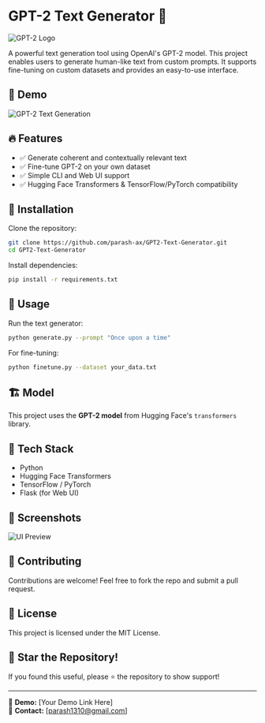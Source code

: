 # GPT-2 Text Generator 🚀

![GPT-2 Logo](https://your-image-link-here.com/logo.png)

A powerful text generation tool using OpenAI's GPT-2 model. This project enables users to generate human-like text from custom prompts. It supports fine-tuning on custom datasets and provides an easy-to-use interface.

## 🎥 Demo
![GPT-2 Text Generation](https://your-gif-link-here.com/demo.gif)

## 🔥 Features
- ✅ Generate coherent and contextually relevant text
- ✅ Fine-tune GPT-2 on your own dataset
- ✅ Simple CLI and Web UI support
- ✅ Hugging Face Transformers & TensorFlow/PyTorch compatibility

## 🚀 Installation

Clone the repository:
```bash
git clone https://github.com/parash-ax/GPT2-Text-Generator.git
cd GPT2-Text-Generator
```

Install dependencies:
```bash
pip install -r requirements.txt
```

## 🎯 Usage

Run the text generator:
```bash
python generate.py --prompt "Once upon a time"
```

For fine-tuning:
```bash
python finetune.py --dataset your_data.txt
```

## 🏗️ Model
This project uses the **GPT-2 model** from Hugging Face's `transformers` library.

## 📌 Tech Stack
- Python
- Hugging Face Transformers
- TensorFlow / PyTorch
- Flask (for Web UI)

## 📸 Screenshots
![UI Preview](https://your-image-link-here.com/ui-preview.png)

## 🤝 Contributing
Contributions are welcome! Feel free to fork the repo and submit a pull request.

## 📜 License
This project is licensed under the MIT License.

## 🌟 Star the Repository!
If you found this useful, please ⭐ the repository to show support!

---

🔗 **Demo:** [Your Demo Link Here]  
📧 **Contact:** [parash1310@gmail.com]
